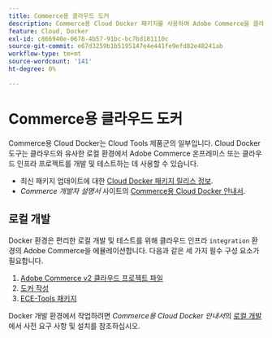 ```yaml
---
title: Commerce용 클라우드 도커
description: Commerce용 Cloud Docker 패키지를 사용하여 Adobe Commerce을 클라우드와 유사한 로컬 환경에 배포하는 방법에 대해 알아봅니다.
feature: Cloud, Docker
exl-id: c866940e-0678-4b57-91bc-bc7bd181110c
source-git-commit: e67d3259b1b5195147e4e441fe9efd82e48241ab
workflow-type: tm+mt
source-wordcount: '141'
ht-degree: 0%

---
```


# Commerce용 클라우드 도커

Commerce용 Cloud Docker는 Cloud Tools 제품군의 일부입니다. Cloud Docker 도구는 클라우드와 유사한 로컬 환경에서 Adobe Commerce 온프레미스 또는 클라우드 인프라 프로젝트를 개발 및 테스트하는 데 사용할 수 있습니다.

- 최신 패키지 업데이트에 대한 [Cloud Docker 패키지 릴리스 정보](../release-notes/cloud-docker.md).
- _Commerce 개발자 설명서_ 사이트의 [Commerce용 Cloud Docker 안내서](https://developer.adobe.com/commerce/cloud-tools/docker/).

## 로컬 개발

Docker 환경은 편리한 로컬 개발 및 테스트를 위해 클라우드 인프라 `integration` 환경의 Adobe Commerce을 에뮬레이션합니다. 다음과 같은 세 가지 필수 구성 요소가 필요합니다.

1. [Adobe Commerce v2 클라우드 프로젝트 파일](../project/file-structure.md)
1. [도커 작성](https://www.docker.com/get-started/)
1. [ECE-Tools 패키지](install-package.md)

Docker 개발 환경에서 작업하려면 _Commerce용 Cloud Docker 안내서_&#x200B;의 [로컬 개발](https://developer.adobe.com/commerce/cloud-tools/docker/setup/)에서 사전 요구 사항 및 설치를 참조하십시오.
